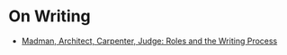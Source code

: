 # On Writing

- [Madman, Architect, Carpenter, Judge: Roles and the Writing Process](http://www.ut-ie.com/b/b_flowers.html)
